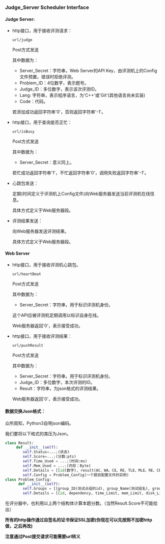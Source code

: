 ### Judge_Server Scheduler Interface

#### Judge Server:

* http接口，用于接收评测请求：

  ```
  url/judge
  ```
  Post方式发送
  
  其中数据为：
  
  	* Server_Secret：字符串，Web Server的API Key，由评测机上的Config文件预置，错误时拒绝评测。
  	* Problem_ID：4位数字，表示题号。
  	* Judge_ID：多位数字，表示该次评测ID。
  	* Lang: 字符串，表示程序语言，为'C++'或'Git'(其他语言尚未实装)
  	* Code：代码。
  
  若添加成功返回字符串'0'，否则返回字符串'-1'。
  
* http接口，用于查询是否正忙：

  ```
  url/isBusy
  ```
  Post方式发送
  
  其中数据为：

  * Server_Secret：意义同上。

  若忙成功返回字符串'1'，不忙返回字符串'0'，调用失败返回字符串'-1'。

* 心跳包发送：

  定期(时间定义于评测机上Config文件)向Web服务器发送当前评测机在线信息。

  具体方式定义于Web服务器段。

* 评测结果发送：

  向Web服务器发送评测结果。

  具体方式定义于Web服务器段。

#### Web Server

* http接口，用于接收评测机心跳包。

  ```
  url/heartBeat
  ```
  Post方式发送
  
  其中数据为：

  * Server_Secret：字符串，用于标识评测机身份。

  这个API应被评测机定期调用以标识自身在线。

  Web服务器返回'0'，表示接受成功。

* http接口，用于接收评测结果：

  ```
  url/pushResult
  ```
  Post方式发送
  
  其中数据为：

  * Server_Secret：字符串，用于标识评测机身份。
  * Judge_ID：多位数字，本次评测的ID。
  * Result：字符串，为json格式的评测结果。

  Web服务器返回'0'，表示接受成功。

#### 数据交换Json格式：

众所周知，Python3自带json编码。

我们要将以下格式的类压为Json。

```python
class Result:
     def __init__(self):
      	self.Status=...;(状态)
        self.Score=...;(分数:pts)
      	self.Time_Used = ...;(时间:ms)
        self.Mem_Used = ...;(内存：Byte)
        self.Details = [[id(数字), result(AC、WA、CE、RE、TLE、MLE、RE、CE、Memory Leak、System Error), score(pts), time(ms), mem(Byte), disk(kb, -1当不存在), 错误提示信息(如CE信息和WA的对比,RE的系统输出,ML时的valgrind结果)]*n(多个)];
        self.Config = Problem_Config(一个题目配置文件的实例)
class Problem_Config:
      def __init__(self):
        self.Groups = [[group_ID(测试点组的id), group_Name(测试组名), group_Score(测试组全部通过的分数), [Test Point List(存储测试点的id列表)]]] 
        self.Details = [[id, dependency, time_Limit, mem_Limit, disk_Limit] * n] # 存储每个测试点的3项限制, dependency为依赖测试，当且仅当dependency正常评测，才正常评测当前测试点。
```

在评分器中，也利用以上两个结构体计算本题分数。（当然Result.Score不可能给出）　

**所有的http操作通过自签名的证书保证SSL加密(你现在可以先按照不加密http做，之后再改)**

**注意通过Post提交请求可能需要url转义**

